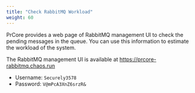 ```yaml
---
title: "Check RabbitMQ Workload"
weight: 60
---
```


PrCore provides a web page of RabbitMQ management UI to check the pending messages in the queue. You can use this information to estimate the workload of the system.

The RabbitMQ management UI is available at https://prcore-rabbitmq.chaos.run

- Username: `Securely3578`
- Password: `V@mPcA3XnZ6srzR&`

